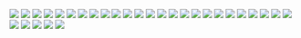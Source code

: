 ![](https://github.com/raghav-dalmia/Active_Learning/blob/master/Results/Screenshot%20from%202019-06-30%2018-59-05.png)
![](https://github.com/raghav-dalmia/Active_Learning/blob/master/Results/Screenshot%20from%202019-06-30%2018-59-19.png)
![](https://github.com/raghav-dalmia/Active_Learning/blob/master/Results/Screenshot%20from%202019-06-30%2018-59-30.png)
![](https://github.com/raghav-dalmia/Active_Learning/blob/master/Results/Screenshot%20from%202019-06-30%2018-59-39.png)
![](https://github.com/raghav-dalmia/Active_Learning/blob/master/Results/Screenshot%20from%202019-06-30%2019-00-23.png)
![](https://github.com/raghav-dalmia/Active_Learning/blob/master/Results/Screenshot%20from%202019-06-30%2019-00-30.png)
![](https://github.com/raghav-dalmia/Active_Learning/blob/master/Results/Screenshot%20from%202019-06-30%2019-00-38.png)
![](https://github.com/raghav-dalmia/Active_Learning/blob/master/Results/Screenshot%20from%202019-06-30%2019-00-46.png)
![](https://github.com/raghav-dalmia/Active_Learning/blob/master/Results/Screenshot%20from%202019-06-30%2020-10-17.png)
![](https://github.com/raghav-dalmia/Active_Learning/blob/master/Results/Screenshot%20from%202019-06-30%2020-10-24.png)
![](https://github.com/raghav-dalmia/Active_Learning/blob/master/Results/Screenshot%20from%202019-06-30%2020-10-33.png)
![](https://github.com/raghav-dalmia/Active_Learning/blob/master/Results/Screenshot%20from%202019-06-30%2020-10-41.png)
![](https://github.com/raghav-dalmia/Active_Learning/blob/master/Results/Screenshot%20from%202019-06-30%2020-10-55.png)
![](https://github.com/raghav-dalmia/Active_Learning/blob/master/Results/Screenshot%20from%202019-06-30%2020-11-08.png)
![](https://github.com/raghav-dalmia/Active_Learning/blob/master/Results/Screenshot%20from%202019-06-30%2020-12-49.png)
![](https://github.com/raghav-dalmia/Active_Learning/blob/master/Results/Screenshot%20from%202019-06-30%2020-12-56.png)
![](https://github.com/raghav-dalmia/Active_Learning/blob/master/Results/Screenshot%20from%202019-06-30%2020-17-08.png)
![](https://github.com/raghav-dalmia/Active_Learning/blob/master/Results/Screenshot%20from%202019-06-30%2020-19-31.png)
![](https://github.com/raghav-dalmia/Active_Learning/blob/master/Results/Screenshot%20from%202019-06-30%2020-19-54.png)
![](https://github.com/raghav-dalmia/Active_Learning/blob/master/Results/Screenshot%20from%202019-06-30%2021-43-27.png)
![](https://github.com/raghav-dalmia/Active_Learning/blob/master/Results/Screenshot%20from%202019-06-30%2021-47-05.png)
![](https://github.com/raghav-dalmia/Active_Learning/blob/master/Results/Screenshot%20from%202019-06-30%2022-09-14.png)
![](https://github.com/raghav-dalmia/Active_Learning/blob/master/Results/Screenshot%20from%202019-06-30%2022-09-24.png)
![](https://github.com/raghav-dalmia/Active_Learning/blob/master/Results/Screenshot%20from%202019-06-30%2022-10-20.png)
![](https://github.com/raghav-dalmia/Active_Learning/blob/master/Results/Screenshot%20from%202019-06-30%2022-10-43.png)
![](https://github.com/raghav-dalmia/Active_Learning/blob/master/Results/Screenshot%20from%202019-06-30%2022-21-32.png)
![](https://github.com/raghav-dalmia/Active_Learning/blob/master/Results/Screenshot%20from%202019-06-30%2022-21-50.png)
![](https://github.com/raghav-dalmia/Active_Learning/blob/master/Results/Screenshot%20from%202019-06-30%2022-22-07.png)
![](https://github.com/raghav-dalmia/Active_Learning/blob/master/Results/Screenshot%20from%202019-06-30%2022-22-23.png)
![](https://github.com/raghav-dalmia/Active_Learning/blob/master/Results/Screenshot%20from%202019-06-30%2022-23-58.png)
